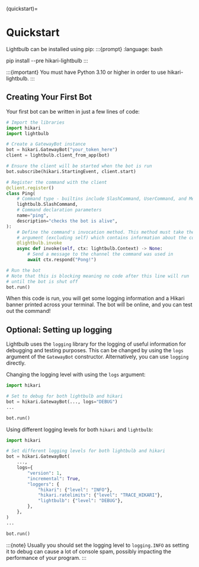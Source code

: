 (quickstart)=
# Quickstart

Lightbulb can be installed using pip:
:::{prompt}
:language: bash

pip install --pre hikari-lightbulb
:::

:::{important}
You must have Python 3.10 or higher in order to use hikari-lightbulb.
:::

## Creating Your First Bot

Your first bot can be written in just a few lines of code:
```python
# Import the libraries
import hikari
import lightbulb

# Create a GatewayBot instance
bot = hikari.GatewayBot("your_token_here")
client = lightbulb.client_from_app(bot)

# Ensure the client will be started when the bot is run
bot.subscribe(hikari.StartingEvent, client.start)

# Register the command with the client
@client.register()
class Ping(
    # Command type - builtins include SlashCommand, UserCommand, and MessageCommand
    lightbulb.SlashCommand,
    # Command declaration parameters
    name="ping",
    description="checks the bot is alive",
):
    # Define the command's invocation method. This method must take the context as the first
    # argument (excluding self) which contains information about the command invocation.
    @lightbulb.invoke
    async def invoke(self, ctx: lightbulb.Context) -> None:
        # Send a message to the channel the command was used in
        await ctx.respond("Pong!")

# Run the bot
# Note that this is blocking meaning no code after this line will run
# until the bot is shut off
bot.run()
```

When this code is run, you will get some logging information and a Hikari banner printed across your
terminal. The bot will be online, and you can test out the command!

## Optional: Setting up logging

Lightbulb uses the `logging` library for the logging of useful information for debugging and testing purposes.
This can be changed by using the `logs` argument of the `GatewayBot` constructor. Alternatively, you can use
`logging` directly.

Changing the logging level with using the `logs` argument:
```py
import hikari

# Set to debug for both lightbulb and hikari
bot = hikari.GatewayBot(..., logs="DEBUG")
...

bot.run()
```

Using different logging levels for both `hikari` and `lightbulb`:
```python
import hikari

# Set different logging levels for both lightbulb and hikari
bot = hikari.GatewayBot(
    ...,
    logs={
        "version": 1,
        "incremental": True,
        "loggers": {
            "hikari": {"level": "INFO"},
            "hikari.ratelimits": {"level": "TRACE_HIKARI"},
            "lightbulb": {"level": "DEBUG"},
        },
    },
)
...

bot.run()
```

:::{note}
Usually you should set the logging level to `logging.INFO` as setting it to debug can cause a lot
of console spam, possibly impacting the performance of your program.
:::
